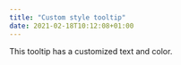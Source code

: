 ```yaml
---
title: "Custom style tooltip"
date: 2021-02-18T10:12:08+01:00
---
```


This tooltip has a customized text and color.
